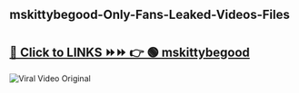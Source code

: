 
 ## mskittybegood-Only-Fans-Leaked-Videos-Files

# <h2><a href="https://mediaupload.pro?mskittybegood">🔗 Click to LINKS ⏩⏩ 👉 🟢 mskittybegood </a></h2>

<a href="https://mediaupload.pro?mskittybegood" rel="nofollow" data-target="animated-image.originalLink"><img src="https://i.ibb.co.com/xMMVF88/686577567.gif" alt="Viral Video Original" style="max-width: 100%; display: inline-block;" data-target="animated-image.originalImage"></a>